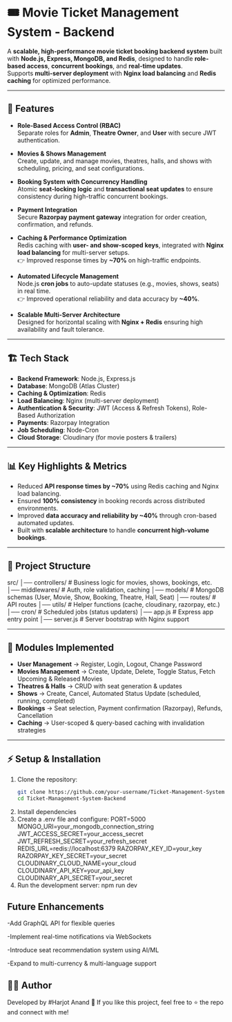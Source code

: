 # 🎟️ Movie Ticket Management System - Backend

A **scalable, high-performance movie ticket booking backend system** built with **Node.js, Express, MongoDB, and Redis**, designed to handle **role-based access**, **concurrent bookings**, and **real-time updates**.  
Supports **multi-server deployment** with **Nginx load balancing** and **Redis caching** for optimized performance.

---

## 🚀 Features

- **Role-Based Access Control (RBAC)**  
  Separate roles for **Admin**, **Theatre Owner**, and **User** with secure JWT authentication.

- **Movies & Shows Management**  
  Create, update, and manage movies, theatres, halls, and shows with scheduling, pricing, and seat configurations.

- **Booking System with Concurrency Handling**  
  Atomic **seat-locking logic** and **transactional seat updates** to ensure consistency during high-traffic concurrent bookings.

- **Payment Integration**  
  Secure **Razorpay payment gateway** integration for order creation, confirmation, and refunds.

- **Caching & Performance Optimization**  
  Redis caching with **user- and show-scoped keys**, integrated with **Nginx load balancing** for multi-server setups.  
  👉 Improved response times by **~70%** on high-traffic endpoints.

- **Automated Lifecycle Management**  
  Node.js **cron jobs** to auto-update statuses (e.g., movies, shows, seats) in real time.  
  👉 Improved operational reliability and data accuracy by **~40%**.

- **Scalable Multi-Server Architecture**  
  Designed for horizontal scaling with **Nginx + Redis** ensuring high availability and fault tolerance.

---

## 🏗️ Tech Stack

- **Backend Framework**: Node.js, Express.js  
- **Database**: MongoDB (Atlas Cluster)  
- **Caching & Optimization**: Redis  
- **Load Balancing**: Nginx (multi-server deployment)  
- **Authentication & Security**: JWT (Access & Refresh Tokens), Role-Based Authorization  
- **Payments**: Razorpay Integration  
- **Job Scheduling**: Node-Cron  
- **Cloud Storage**: Cloudinary (for movie posters & trailers)

---

## 📊 Key Highlights & Metrics

- Reduced **API response times by ~70%** using Redis caching and Nginx load balancing.  
- Ensured **100% consistency** in booking records across distributed environments.  
- Improved **data accuracy and reliability by ~40%** through cron-based automated updates.  
- Built with **scalable architecture** to handle **concurrent high-volume bookings**.

---

## 📂 Project Structure
src/
│── controllers/ # Business logic for movies, shows, bookings, etc.
│── middlewares/ # Auth, role validation, caching
│── models/ # MongoDB schemas (User, Movie, Show, Booking, Theatre, Hall, Seat)
│── routes/ # API routes
│── utils/ # Helper functions (cache, cloudinary, razorpay, etc.)
│── cron/ # Scheduled jobs (status updaters)
│── app.js # Express app entry point
│── server.js # Server bootstrap with Nginx support


---

## 🔑 Modules Implemented

- **User Management** → Register, Login, Logout, Change Password  
- **Movies Management** → Create, Update, Delete, Toggle Status, Fetch Upcoming & Released Movies  
- **Theatres & Halls** → CRUD with seat generation & updates  
- **Shows** → Create, Cancel, Automated Status Update (scheduled, running, completed)  
- **Bookings** → Seat selection, Payment confirmation (Razorpay), Refunds, Cancellation  
- **Caching** → User-scoped & query-based caching with invalidation strategies

---

## ⚡ Setup & Installation

1. Clone the repository:
   ```bash
   git clone https://github.com/your-username/Ticket-Management-System-Backend.git
   cd Ticket-Management-System-Backend
2. Install dependencies
3. Create a .env file and configure:
     PORT=5000
     MONGO_URI=your_mongodb_connection_string
     JWT_ACCESS_SECRET=your_access_secret
     JWT_REFRESH_SECRET=your_refresh_secret
     REDIS_URL=redis://localhost:6379
     RAZORPAY_KEY_ID=your_key
     RAZORPAY_KEY_SECRET=your_secret
     CLOUDINARY_CLOUD_NAME=your_cloud
     CLOUDINARY_API_KEY=your_api_key
     CLOUDINARY_API_SECRET=your_secret
4. Run the development server:
     npm run dev
## Future Enhancements

  -Add GraphQL API for flexible queries

 -Implement real-time notifications via WebSockets

 -Introduce seat recommendation system using AI/ML

 -Expand to multi-currency & multi-language support
   
## 👨‍💻 Author

Developed by #Harjot Anand 🚀
If you like this project, feel free to ⭐ the repo and connect with me!

